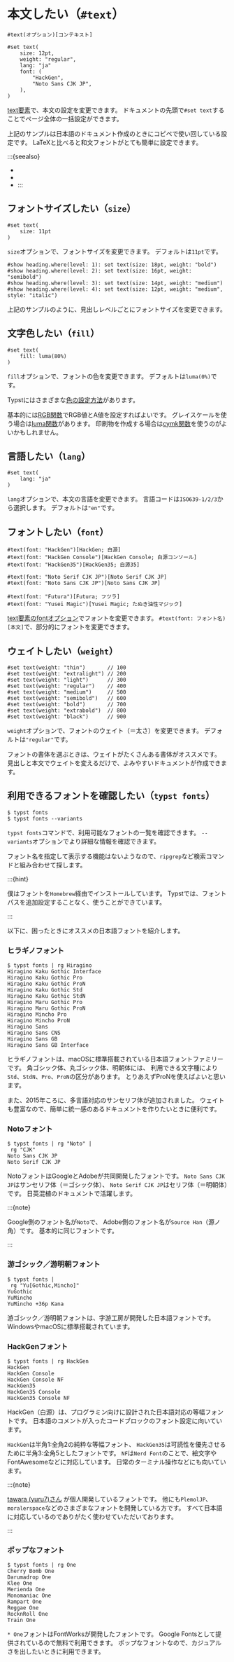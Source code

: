 # 本文したい（`#text`）

```typst
#text(オプション)[コンテキスト]
```

```typst
#set text(
    size: 12pt,
    weight: "regular",
    lang: "ja"
    font: (
        "HackGen",
        "Noto Sans CJK JP",
    ),
)
```

[text要素](https://typst.app/docs/reference/text/text/)で、本文の設定を変更できます。
ドキュメントの先頭で`#set text`することでページ全体の一括設定ができます。

上記のサンプルは日本語のドキュメント作成のときにコピペで使い回している設定です。
LaTeXと比べると和文フォントがとても簡単に設定できます。

:::{seealso}

- [](../latex/latex-luatexja.md)
- [](../latex/latex-luatexja-preset.md)
- [](../latex/latex-luatexja-fontspec.md)
:::

## フォントサイズしたい（`size`）

```typst
#set text(
    size: 11pt
)
```

`size`オプションで、フォントサイズを変更できます。
デフォルトは`11pt`です。

```typst
#show heading.where(level: 1): set text(size: 18pt, weight: "bold")
#show heading.where(level: 2): set text(size: 16pt, weight: "semibold")
#show heading.where(level: 3): set text(size: 14pt, weight: "medium")
#show heading.where(level: 4): set text(size: 12pt, weight: "medium", style: "italic")
```

上記のサンプルのように、見出しレベルごとにフォントサイズを変更できます。

## 文字色したい（``fill``）

```typst
#set text(
    fill: luma(80%)
)
```

``fill``オプションで、フォントの色を変更できます。
デフォルトは``luma(0%)``です。

Typstにはさまざまな[色の設定方法](https://typst.app/docs/reference/visualize/color/)があります。

基本的には[RGB関数](https://typst.app/docs/reference/visualize/color/#definitions-rgb)でRGB値とA値を設定すればよいです。
グレイスケールを使う場合は[luma関数](https://typst.app/docs/reference/visualize/color/#definitions-luma)があります。
印刷物を作成する場合は[cymk関数](https://typst.app/docs/reference/visualize/color/#definitions-cmyk)を使うのがよいかもしれません。

## 言語したい（``lang``）

```typst
#set text(
    lang: "ja"
)
```

``lang``オプションで、本文の言語を変更できます。
言語コードは``ISO639-1/2/3``から選択します。
デフォルトは``"en"``です。

## フォントしたい（``font``）

```typst
#text(font: "HackGen")[HackGen; 白源]
#text(font: "HackGen Console")[HackGen Console; 白源コンソール]
#text(font: "HackGen35")[HackGen35; 白源35]

#text(font: "Noto Serif CJK JP")[Noto Serif CJK JP]
#text(font: "Noto Sans CJK JP")[Noto Sans CJK JP]

#text(font: "Futura")[Futura; フツラ]
#text(font: "Yusei Magic")[Yusei Magic; たぬき油性マジック]
```

[text要素のfontオプション](https://typst.app/docs/reference/text/text/#parameters-font)でフォントを変更できます。
``#text(font: フォント名)[本文]``で、部分的にフォントを変更できます。

## ウェイトしたい（``weight``）

```typst
#set text(weight: "thin")       // 100
#set text(weight: "extralight") // 200
#set text(weight: "light")      // 300
#set text(weight: "regular")    // 400
#set text(weight: "medium")     // 500
#set text(weight: "semibold")   // 600
#set text(weight: "bold")       // 700
#set text(weight: "extrabold")  // 800
#set text(weight: "black")      // 900
```

``weight``オプションで、フォントのウェイト（＝太さ）を変更できます。
デフォルトは``"regular"``です。

フォントの書体を選ぶときは、ウェイトがたくさんある書体がオススメです。
見出しと本文でウェイトを変えるだけで、よみやすいドキュメントが作成できます。

## 利用できるフォントを確認したい（``typst fonts``）

```console
$ typst fonts
$ typst fonts --variants
```

`typst fonts`コマンドで、利用可能なフォントの一覧を確認できます。
`--variants`オプションでより詳細な情報を確認できます。

フォント名を指定して表示する機能はないようなので、`ripgrep`など検索コマンドと組み合わせて探します。

:::{hint}

僕はフォントを`Homebrew`経由でインストールしています。
Typstでは、フォントパスを追加設定することなく、使うことができています。

:::

以下に、困ったときにオススメの日本語フォントを紹介します。

### ヒラギノフォント

```console
$ typst fonts | rg Hiragino
Hiragino Kaku Gothic Interface
Hiragino Kaku Gothic Pro
Hiragino Kaku Gothic ProN
Hiragino Kaku Gothic Std
Hiragino Kaku Gothic StdN
Hiragino Maru Gothic Pro
Hiragino Maru Gothic ProN
Hiragino Mincho Pro
Hiragino Mincho ProN
Hiragino Sans
Hiragino Sans CNS
Hiragino Sans GB
Hiragino Sans GB Interface
```

ヒラギノフォントは、macOSに標準搭載されている日本語フォントファミリーです。
角ゴシック体、丸ゴシック体、明朝体には、
利用できる文字種により`Std`、`StdN`、`Pro`、`ProN`の区分があります。
とりあえずProNを使えばよいと思います。

また、2015年ころに、多言語対応のサンセリフ体が追加されました。
ウェイトも豊富なので、簡単に統一感のあるドキュメントを作りたいときに便利です。

### Notoフォント

```console
$ typst fonts | rg "Noto" |
 rg "CJK"
Noto Sans CJK JP
Noto Serif CJK JP
```

NotoフォントはGoogleとAdobeが共同開発したフォントです。
`Noto Sans CJK JP`はサンセリフ体（＝ゴシック体）、
`Noto Serif CJK JP`はセリフ体（＝明朝体）です。
日英混植のドキュメントで活躍します。

:::{note}

Google側のフォント名が`Noto`で、
Adobe側のフォント名が`Source Han`（源ノ角）です。
基本的に同じフォントです。

:::

### 游ゴシック／游明朝フォント

```console
$ typst fonts |
 rg "Yu[Gothic,Mincho]"
YuGothic
YuMincho
YuMincho +36p Kana
```

游ゴシック／游明朝フォントは、字游工房が開発した日本語フォントです。
WindowsやmacOSに標準搭載されています。

### HackGenフォント

```console
$ typst fonts | rg HackGen
HackGen
HackGen Console
HackGen Console NF
HackGen35
HackGen35 Console
HackGen35 Console NF
```

HackGen（白源）は、プログラミン向けに設計された日本語対応の等幅フォントです。
日本語のコメントが入ったコードブロックのフォント設定に向いています。

`HackGen`は半角1:全角2の純粋な等幅フォント、
`HackGen35`は可読性を優先させるために半角3:全角5としたフォントです。
`NF`は`Nerd Font`のことで、絵文字やFontAwesomeなどに対応しています。
日常のターミナル操作などにも向いています。

:::{note}

[tawara (yuru7)さん](https://github.com/yuru7/) が個人開発しているフォントです。
他にも`PlemolJP`、`moralerspace`などのさまざまなフォントを開発している方です。
すべて日本語に対応しているのでありがたく使わせていただいております。

:::

### ポップなフォント

```console
$ typst fonts | rg One
Cherry Bomb One
Darumadrop One
Klee One
Merienda One
Monomaniac One
Rampart One
Reggae One
RocknRoll One
Train One
```

`* One`フォントはFontWorksが開発したフォントです。
Google Fontsとして提供されているので無料で利用できます。
ポップなフォントなので、カジュアルさを出したいときに利用できます。
